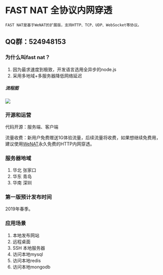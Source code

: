# FAST NAT 全协议内网穿透
`FAST NAT是基于WeNAT的扩展版，支持HTTP、TCP、UDP、WebSocket等协议。`
## QQ群：524948153

### 为什么叫fast nat？
1. 因为最求速度到极致，开发语言选用全异步的node.js
2. 采用多地域+多服务器降低网络延迟

##### 流程图
![](https://raw.githubusercontent.com/newpanjing/fastnat/master/doc/images/%E6%B5%81%E7%A8%8B%E5%9B%BE.jpg)

### 开源和运营
代码开源：服务端、客户端

流量收费：新用户免费赠送1G体验流量，后续流量将收费，如果想继续免费用，建议使用[WeNAT](https://www.wezoz.com)永久免费的HTTP内网穿透。


### 服务器地域
1. 华北 张家口
2. 华东 青岛
3. 华南 深圳

### 第一版预计发布时间
2019年春季。

### 应用场景

1. 本地发布网站
2. 远程桌面
3. SSH 本地服务器
4. 访问本地mysql
5. 访问本地redis
6. 访问本地mongodb